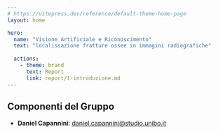 ```yaml
---
# https://vitepress.dev/reference/default-theme-home-page
layout: home

hero:
  name: "Visione Artificiale e Riconoscimento"
  text: "localissazione fratture ossee in immagini radiografiche"
  
  actions:
    - theme: brand
      text: Report
      link: report/1-introduzione.md
---
```


## Componenti del Gruppo

- **Daniel Capannini**: daniel.capannini@studio.unibo.it
